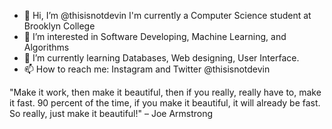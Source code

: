 - 👋 Hi, I’m @thisisnotdevin I'm currently a Computer Science student at Brooklyn College
- 👀 I’m interested in Software Developing, Machine Learning, and Algorithms
- 🌱 I’m currently learning Databases, Web designing, User Interface.
- 📫 How to reach me: Instagram and Twitter @thisisnotdevin

"Make it work, then make it beautiful, then if you really, really have to, make it fast. 90 percent of the time, if you make it beautiful, it will already be fast. So really, just make it beautiful!" – Joe Armstrong


